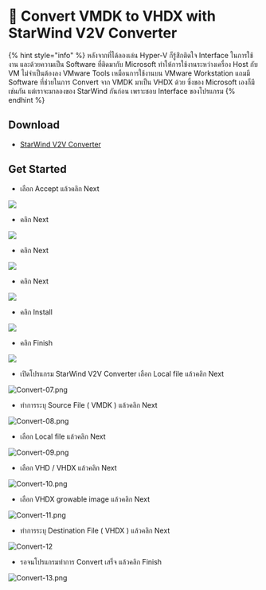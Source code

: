 # 🌠 Convert VMDK to VHDX with StarWind V2V Converter

{% hint style="info" %}
หลังจากที่ได้ลองเล่น Hyper-V ก็รู้สึกติดใจ Interface ในการใช้งาน และด้วยความเป็น Software ที่ติดมากับ Microsoft ทำให้การใช้งานระหว่างเครื่อง Host กับ VM ไม่จำเป็นต้องลง VMware Tools เหมือนการใช้งานบน VMware Workstation แถมมี Software ที่ช่วยในการ Convert จาก VMDK มาเป็น VHDX ด้วย ซึ่งของ Microsoft เองก็มีเช่นกัน แต่เราจะมาลองของ StarWind กันก่อน เพราะชอบ Interface ของโปรแกรม
{% endhint %}

## **Download**

* [StarWind V2V Converter](https://www.starwindsoftware.com/starwind-v2v-converter#download)

## **Get Started**

* เลือก Accept แล้วคลิก Next

![](../../.gitbook/assets/convert-01.png)

* คลิก Next

![](../../.gitbook/assets/convert-02.png)

* คลิก Next

![](../../.gitbook/assets/convert-03.png)

* คลิก Next

![](../../.gitbook/assets/convert-04.png)

* คลิก Install

![](../../.gitbook/assets/convert-05.png)

* คลิก Finish

![](../../.gitbook/assets/convert-06.png)

* เปิดโปรแกรม StarWind V2V Converter เลือก Local file แล้วคลิก Next

![Convert-07.png](../../.gitbook/assets/convert-07.png)

* ทำการระบุ Source File ( VMDK ) แล้วคลิก Next

![Convert-08.png](../../.gitbook/assets/convert-08.png)

* เลือก Local file แล้วคลิก Next

![Convert-09.png](../../.gitbook/assets/convert-09.png)

* เลือก VHD / VHDX แล้วคลิก Next

![Convert-10.png](../../.gitbook/assets/convert-10.png)

* เลือก VHDX growable image แล้วคลิก Next

![Convert-11.png](../../.gitbook/assets/convert-11.png)

* ทำการระบุ Destination File ( VHDX ) แล้วคลิก Next

![Convert-12](../../.gitbook/assets/convert-12.png)

* &#x20;รอจนโปรแกรมทำการ Convert เสร็จ แล้วคลิก Finish

![Convert-13.png](../../.gitbook/assets/convert-13.png)
